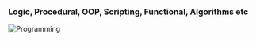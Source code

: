 <h3><b>Logic, Procedural, OOP, Scripting, Functional, Algorithms etc</b></h3>

![Programming](https://github.com/user-attachments/assets/bbb954d9-e404-4fbf-aaab-0cf2a9c399f7)


